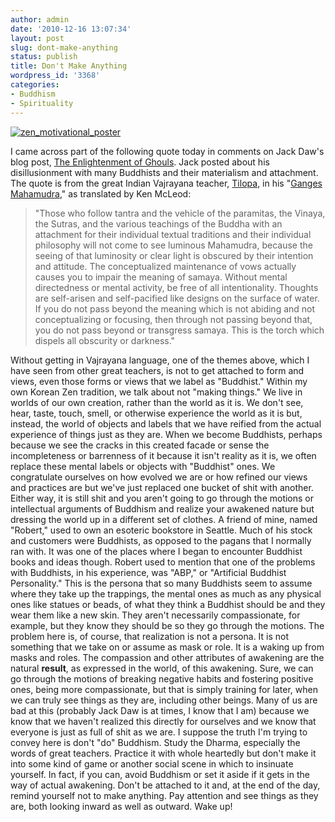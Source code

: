 ```yaml
---
author: admin
date: '2010-12-16 13:07:34'
layout: post
slug: dont-make-anything
status: publish
title: Don't Make Anything
wordpress_id: '3368'
categories:
- Buddhism
- Spirituality
---
```


[![zen\_motivational\_poster](http://farm4.static.flickr.com/3520/3710957239_77543c1ba5.jpg)](http://www.flickr.com/photos/albill/3710957239/ "zen_motivational_poster by albill, on Flickr")

I came across part of the following quote today in comments on Jack
Daw's blog post, [The Enlightenment of
Ghouls](http://greatplainsbuddha.com/the-enlightenment-of-ghouls). Jack
posted about his disillusionment with many Buddhists and their
materialism and attachment. The quote is from the great Indian Vajrayana
teacher,
[Tilopa](https://secure.wikimedia.org/wikipedia/en/wiki/Tilopa), in his
"[Ganges Mahamudra](http://www.naturalawareness.net/ganges.html)," as
translated by Ken McLeod:

> "Those who follow tantra and the vehicle of the paramitas, the Vinaya,
> the Sutras, and the various teachings of the Buddha with an attachment
> for their individual textual traditions and their individual
> philosophy will not come to see luminous Mahamudra, because the seeing
> of that luminosity or clear light is obscured by their intention and
> attitude. The conceptualized maintenance of vows actually causes you
> to impair the meaning of samaya. Without mental directedness or mental
> activity, be free of all intentionality. Thoughts are self-arisen and
> self-pacified like designs on the surface of water. If you do not pass
> beyond the meaning which is not abiding and not conceptualizing or
> focusing, then through not passing beyond that, you do not pass beyond
> or transgress samaya. This is the torch which dispels all obscurity or
> darkness."

Without getting in Vajrayana language, one of the themes above, which I
have seen from other great teachers, is not to get attached to form and
views, even those forms or views that we label as "Buddhist." Within my
own Korean Zen tradition, we talk about not "making things." We live in
worlds of our own creation, rather than the world as it is. We don't
see, hear, taste, touch, smell, or otherwise experience the world as it
is but, instead, the world of objects and labels that we have reified
from the actual experience of things just as they are. When we become
Buddhists, perhaps because we see the cracks in this created facade or
sense the incompleteness or barrenness of it because it isn't reality as
it is, we often replace these mental labels or objects with "Buddhist"
ones. We congratulate ourselves on how evolved we are or how refined our
views and practices are but we've just replaced one bucket of shit with
another. Either way, it is still shit and you aren't going to go through
the motions or intellectual arguments of Buddhism and realize your
awakened nature but dressing the world up in a different set of clothes.
A friend of mine, named "Robert," used to own an esoteric bookstore in
Seattle. Much of his stock and customers were Buddhists, as opposed to
the pagans that I normally ran with. It was one of the places where I
began to encounter Buddhist books and ideas though. Robert used to
mention that one of the problems with Buddhists, in his experience, was
"ABP," or "Artificial Buddhist Personality." This is the persona that so
many Buddhists seem to assume where they take up the trappings, the
mental ones as much as any physical ones like statues or beads, of what
they think a Buddhist should be and they wear them like a new skin. They
aren't necessarily compassionate, for example, but they know they should
be so they go through the motions. The problem here is, of course, that
realization is not a persona. It is not something that we take on or
assume as mask or role. It is a waking up from masks and roles. The
compassion and other attributes of awakening are the natural **result**,
as expressed in the world, of this awakening. Sure, we can go through
the motions of breaking negative habits and fostering positive ones,
being more compassionate, but that is simply training for later, when we
can truly see things as they are, including other beings. Many of us are
bad at this (probably Jack Daw is at times, I know that I am) because we
know that we haven't realized this directly for ourselves and we know
that everyone is just as full of shit as we are. I suppose the truth I'm
trying to convey here is don't "do" Buddhism. Study the Dharma,
especially the words of great teachers. Practice it with whole heartedly
but don't make it into some kind of game or another social scene in
which to insinuate yourself. In fact, if you can, avoid Buddhism or set
it aside if it gets in the way of actual awakening. Don't be attached to
it and, at the end of the day, remind yourself not to make anything. Pay
attention and see things as they are, both looking inward as well as
outward. Wake up!
